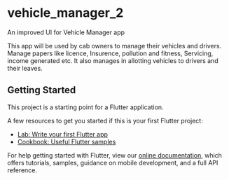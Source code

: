 # vehicle_manager_2

An improved UI for Vehicle Manager app

This app will be used by cab owners to manage their vehicles and drivers. Manage papers like licence, Insurence, pollution and fitness, Servicing, income generated etc.
It also manages in allotting vehicles to drivers and their leaves.

## Getting Started

This project is a starting point for a Flutter application.

A few resources to get you started if this is your first Flutter project:

- [Lab: Write your first Flutter app](https://flutter.io/docs/get-started/codelab)
- [Cookbook: Useful Flutter samples](https://flutter.io/docs/cookbook)

For help getting started with Flutter, view our 
[online documentation](https://flutter.io/docs), which offers tutorials, 
samples, guidance on mobile development, and a full API reference.
